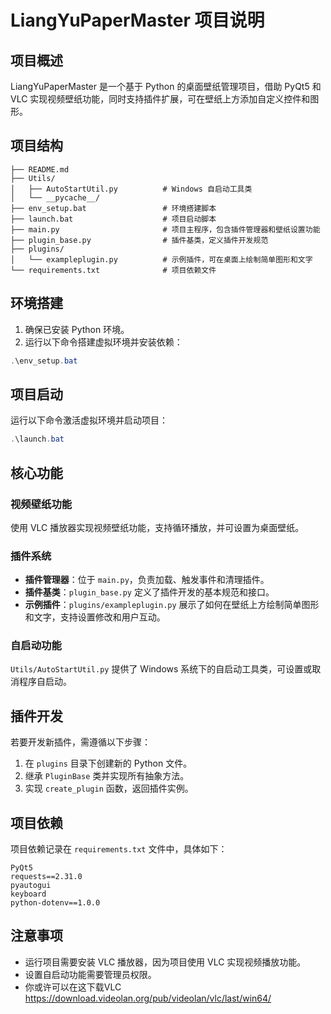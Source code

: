 # LiangYuPaperMaster 项目说明

## 项目概述
LiangYuPaperMaster 是一个基于 Python 的桌面壁纸管理项目，借助 PyQt5 和 VLC 实现视频壁纸功能，同时支持插件扩展，可在壁纸上方添加自定义控件和图形。

## 项目结构
```
├── README.md
├── Utils/
│   ├── AutoStartUtil.py          # Windows 自启动工具类
│   └── __pycache__/
├── env_setup.bat                 # 环境搭建脚本
├── launch.bat                    # 项目启动脚本
├── main.py                       # 项目主程序，包含插件管理器和壁纸设置功能
├── plugin_base.py                # 插件基类，定义插件开发规范
├── plugins/
│   └── exampleplugin.py          # 示例插件，可在桌面上绘制简单图形和文字
└── requirements.txt              # 项目依赖文件
```

## 环境搭建
1. 确保已安装 Python 环境。
2. 运行以下命令搭建虚拟环境并安装依赖：
```powershell
.\env_setup.bat
```

## 项目启动
运行以下命令激活虚拟环境并启动项目：
```powershell
.\launch.bat
```

## 核心功能
### 视频壁纸功能
使用 VLC 播放器实现视频壁纸功能，支持循环播放，并可设置为桌面壁纸。
### 插件系统
- **插件管理器**：位于 `main.py`，负责加载、触发事件和清理插件。
- **插件基类**：`plugin_base.py` 定义了插件开发的基本规范和接口。
- **示例插件**：`plugins/exampleplugin.py` 展示了如何在壁纸上方绘制简单图形和文字，支持设置修改和用户互动。
### 自启动功能
`Utils/AutoStartUtil.py` 提供了 Windows 系统下的自启动工具类，可设置或取消程序自启动。

## 插件开发
若要开发新插件，需遵循以下步骤：
1. 在 `plugins` 目录下创建新的 Python 文件。
2. 继承 `PluginBase` 类并实现所有抽象方法。
3. 实现 `create_plugin` 函数，返回插件实例。

## 项目依赖
项目依赖记录在 `requirements.txt` 文件中，具体如下：
```plaintext
PyQt5
requests==2.31.0
pyautogui
keyboard
python-dotenv==1.0.0
```

## 注意事项
- 运行项目需要安装 VLC 播放器，因为项目使用 VLC 实现视频播放功能。
- 设置自启动功能需要管理员权限。
- 你或许可以在这下载VLC https://download.videolan.org/pub/videolan/vlc/last/win64/
